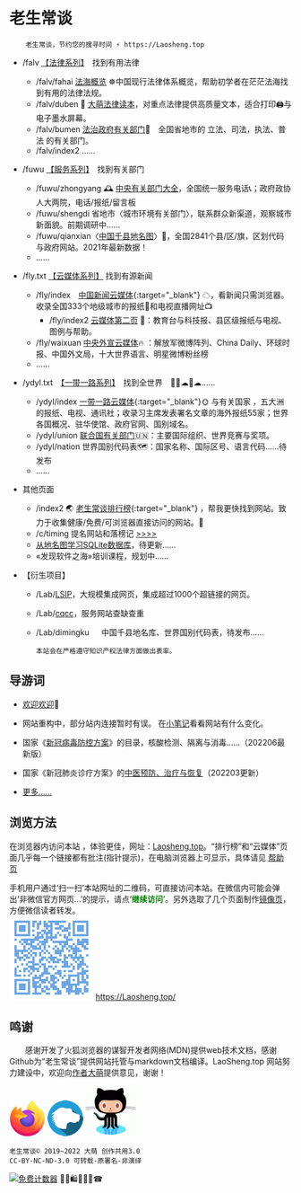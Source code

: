 老生常谈
========

		老生常谈，节约您的搜寻时间 ⚡ https://Laosheng.top

+ /falv [【法律系列】](falv '大萌望海楼，找法不用愁')　找到有用法律
  + /falv/fahai [法海概览](falv/fahai) ☸️中国现行法律体系概览，帮助初学者在茫茫法海找到有用的法律法规。
  + /falv/duben 💎 [大萌法律读本](falv/duben)，对重点法律提供高质量文本，适合打印🖨与电子墨水屏幕。
  + /falv/bumen [法治政府有关部门](falv/bumen)🏢　全国省地市的 立法、司法，执法、普法 的有关部门。
  + /falv/index2 ……

+ /fuwu [【服务系列】](fuwu '有关部门服务网站')　找到有关部门
  + /fuwu/zhongyang 🕰 [中央有关部门大全](fuwu/zhongyang)，全国统一服务电话📞；政府政协人大两院，电话/报纸/留言板
  + /fuwu/shengdi 省地市〈城市环境有关部门〉[](fuwu/shengdi)，联系群众新渠道，观察城市新面貌。前期调研中……
  + /fuwu/qianxian〈[中国千县地名图](fuwu/qianxian)〉📑，全国2841个县/区/旗，区划代码与政府网站。2021年最新数据！
  + ……

+ /fly.txt [【云媒体系列】](fly.txt '云媒体系列') 找到有源新闻
  + /fly/index　[中国新闻云媒体](fly){:target="_blank"} ☁，看新闻只需浏览器。  收录全国333个地级城市的报纸📰和电视直播网址📺
    + /fly/index2 [云媒体第二页](fly/index2.html) 📜️：教育台与科技报、县区级报纸与电视、图例与帮助。
  + /fly/waixuan [中央外宣云媒体](fly/waixuan )🔥 ：解放军微博阵列、China Daily、环球时报、中国外文局，十大世界语言、明星微博粉丝榜
  + ……

+ /ydyl.txt　[【一带一路系列】](ydyl.txt '一带一路民间站')　找到全世界　🚄🚃☁🚃☁……
  + /ydyl/index [一带一路云媒体](ydyl){:target="_blank"}🌞 与有关国家 ，五大洲的报纸、电视、通讯社；收录习主席发表署名文章的海外报纸55家；世界各国概况、驻华使馆、政府官网、国别域名。
  + /ydyl/union [联合国有关部门](ydyl/united )🇺🇳：主要国际组织、世界竞赛与奖项。
  + /ydyl/nation 世界国别代码表[]()🗺：国家名称、国际区号、语言代码……待发布
  + ……

+ 其他页面
  + /index2 🌏 [老生常谈排行榜](index2.html "大浪淘沙，精选网站"){:target="_blank"} ，帮我更快找到网站。致力于收集健康/免费/可浏览器直接访问的网站。🚩
  + /c/timing 提名网站和落榜记 [>>>>](c/timing.txt)
  + [从地名图学习SQLite数据库](fuwu/diming4SQLite)，待更新……
  + «发现软件之海»培训课程，规划中……

+ 【衍生项目】
  + /Lab/[LSIP](Lab/LSIP)，大规模集成网页，集成超过1000个超链接的网页。
  + /Lab/[cqcc](https://diamonwoo.github.io/cqcc)，服务网站查缺查重
  + /Lab/dimingku 　 中国千县地名库、世界国别代码表，待发布……


		本站会在严格遵守知识产权法律方面做出表率。

导游词
--------

+ [欢迎欢迎](author/speech.txt "初心与历程")🙂  
+ 网站重构中，部分站内连接暂时有误。 在[小笔记](broad/blog.txt "建站心得")看看网站有什么变化。

+ 国家《[新冠病毒防控方案](c/6-xinguanfangkong.txt)》的目录，核酸检测、隔离与消毒……（202206最新版）
+ 国家《新冠肺炎诊疗方案》的[中医预防、治疗与恢复](c/6-xinguanzhenliao.txt)（202203更新）

+ [更多……](c/)


浏览方法
--------

在浏览器内访问本站 ，体验更佳，网址：[Laosheng.top](https://laosheng.top '老生常谈')。“排行榜”和“云媒体”页面几乎每一个链接都有批注(指针提示)，在电脑浏览器上可显示，具体请见 [帮助页](author/helpweb.txt "老生常谈站点的浏览帮助")

手机用户通过‘扫一扫’本站网址的二维码，可直接访问本站。在微信内可能会弹出‘非微信官方网页…’的提示，请点‘<font color="green"><b>继续访问</b></font>’。另外选取了几个页面制作<a title='解决低版本微信无法转发问题' href='https://diamonwoo.github.io/wx'>镜像页</a>，方便微信读者转发。  
 ![](./indexQR-Blue.png) 
https://Laosheng.top/


鸣谢
------

　　感谢开发了火狐浏览器的谋智开发者网络(MDN)提供web技术文档，感谢Github为“老生常谈”提供网站托管与markdown文档编译。LaoSheng.top 网站努力建设中，欢迎向[作者大萌](author/helpme.txt "帮助作者")提供意见，谢谢！  
<!-- (https://www.mozilla.org/media/protocol/img/logos/firefox/browser/logo-sm.f2523d97cbe0.png) -->
![更安全的火狐浏览器](thanks4firefox-64.png)
![谋智开发者网络](thanks-MDN-64.png)
![感谢Github支持本站](thanks4github-90.png)<!-- http://loucypher.github.io/images/octocat.png -->

	老生常谈© 2019~2022 大萌 创作共用3.0
	CC-BY-NC-ND-3.0 可转载-原署名-非演绎

<a href="https://www.mfwztj.com/" target="_blank"><img src="https://www.mfwztj.com/hit.php?id=ymuvxfn&nd=3&style=5" border="0" alt="免费计数器"></a>
🎁🎅🛍💐🎀🥳☎
